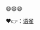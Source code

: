 <!--
 * @Descripttion: 
 * @version: 
 * @Author: zhoukai
 * @Date: 2022-09-07 11:32:03
 * @LastEditors: zhoukai
 * @LastEditTime: 2022-09-07 11:34:21
-->
:smile::smile::smile:

:heart::point_right:：[语雀](https://www.yuque.com/xianzhoukai/)

